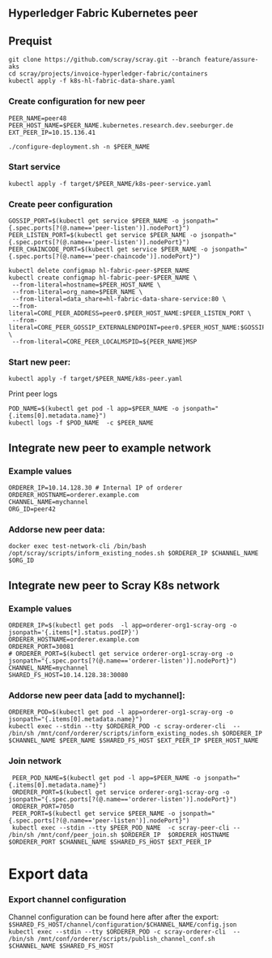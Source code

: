 ## Hyperledger Fabric Kubernetes peer

## Prequist

```
git clone https://github.com/scray/scray.git --branch feature/assure-aks
cd scray/projects/invoice-hyperledger-fabric/containers
kubectl apply -f k8s-hl-fabric-data-share.yaml
```

### Create configuration for new peer

```
PEER_NAME=peer48
PEER_HOST_NAME=$PEER_NAME.kubernetes.research.dev.seeburger.de 
EXT_PEER_IP=10.15.136.41

./configure-deployment.sh -n $PEER_NAME
```

### Start service
  ```kubectl apply -f target/$PEER_NAME/k8s-peer-service.yaml```


### Create peer configuration

   ```
   GOSSIP_PORT=$(kubectl get service $PEER_NAME -o jsonpath="{.spec.ports[?(@.name=='peer-listen')].nodePort}")
   PEER_LISTEN_PORT=$(kubectl get service $PEER_NAME -o jsonpath="{.spec.ports[?(@.name=='peer-listen')].nodePort}")
   PEER_CHAINCODE_PORT=$(kubectl get service $PEER_NAME -o jsonpath="{.spec.ports[?(@.name=='peer-chaincode')].nodePort}")
  ```
```
kubectl delete configmap hl-fabric-peer-$PEER_NAME 
kubectl create configmap hl-fabric-peer-$PEER_NAME \
 --from-literal=hostname=$PEER_HOST_NAME \
 --from-literal=org_name=$PEER_NAME \
 --from-literal=data_share=hl-fabric-data-share-service:80 \
 --from-literal=CORE_PEER_ADDRESS=peer0.$PEER_HOST_NAME:$PEER_LISTEN_PORT \
 --from-literal=CORE_PEER_GOSSIP_EXTERNALENDPOINT=peer0.$PEER_HOST_NAME:$GOSSIP_PORT \
 --from-literal=CORE_PEER_LOCALMSPID=${PEER_NAME}MSP
```    

### Start new peer:

  ```kubectl apply -f target/$PEER_NAME/k8s-peer.yaml```
  
  Print peer logs
  ```
  POD_NAME=$(kubectl get pod -l app=$PEER_NAME -o jsonpath="{.items[0].metadata.name}")
  kubectl logs -f $POD_NAME  -c $PEER_NAME
  ```
  
## Integrate new peer to example network
### Example values
  ```
  ORDERER_IP=10.14.128.30 # Internal IP of orderer
  ORDERER_HOSTNAME=orderer.example.com 
  CHANNEL_NAME=mychannel
  ORG_ID=peer42
  ```

### Addorse new peer data:
  ```docker exec test-network-cli /bin/bash /opt/scray/scripts/inform_existing_nodes.sh $ORDERER_IP $CHANNEL_NAME $ORG_ID```
  

## Integrate new peer to Scray K8s network
### Example values
  ```
  ORDERER_IP=$(kubectl get pods  -l app=orderer-org1-scray-org -o jsonpath='{.items[*].status.podIP}')
  ORDERER_HOSTNAME=orderer.example.com 
  ORDERER_PORT=30081
  # ORDERER_PORT=$(kubectl get service orderer-org1-scray-org -o jsonpath="{.spec.ports[?(@.name=='orderer-listen')].nodePort}")
  CHANNEL_NAME=mychannel
  SHARED_FS_HOST=10.14.128.38:30080 
  ```
  

### Addorse new peer data [add to mychannel]:
```
ORDERER_POD=$(kubectl get pod -l app=orderer-org1-scray-org -o jsonpath="{.items[0].metadata.name}")
kubectl exec --stdin --tty $ORDERER_POD -c scray-orderer-cli  -- /bin/sh /mnt/conf/orderer/scripts/inform_existing_nodes.sh $ORDERER_IP $CHANNEL_NAME $PEER_NAME $SHARED_FS_HOST $EXT_PEER_IP $PEER_HOST_NAME
```
  
### Join network
 ```
  PEER_POD_NAME=$(kubectl get pod -l app=$PEER_NAME -o jsonpath="{.items[0].metadata.name}")
  ORDERER_PORT=$(kubectl get service orderer-org1-scray-org -o jsonpath="{.spec.ports[?(@.name=='orderer-listen')].nodePort}")
  ORDERER_PORT=7050
  PEER_PORT=$(kubectl get service $PEER_NAME -o jsonpath="{.spec.ports[?(@.name=='peer-listen')].nodePort}")
  kubectl exec --stdin --tty $PEER_POD_NAME  -c scray-peer-cli -- /bin/sh /mnt/conf/peer_join.sh $ORDERER_IP  $ORDERER_HOSTNAME $ORDERER_PORT $CHANNEL_NAME $SHARED_FS_HOST $EXT_PEER_IP
```

# Export data
### Export channel configuration
Channel configuration can be found here after after the export: ```$SHARED_FS_HOST/channel/configuration/$CHANNEL_NAME/config.json```  
```kubectl exec --stdin --tty $ORDERER_POD -c scray-orderer-cli  -- /bin/sh /mnt/conf/orderer/scripts/publish_channel_conf.sh  $CHANNEL_NAME $SHARED_FS_HOST```
